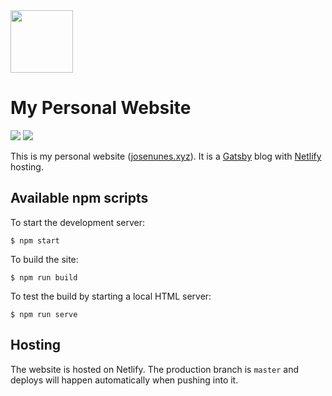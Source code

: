 <img src="https://raw.githubusercontent.com/jcmnunes/josenunesxyz/master/src/favicon.png" width="100px" height="100px">

# My Personal Website

<div>
    <a href="https://github.com/prettier/prettier"><img src="https://img.shields.io/badge/code_style-prettier-ff69b4.svg?style=flat-square" /></a>
    <a href="https://github.com/styled-components/styled-components"><img src="https://img.shields.io/badge/style-%F0%9F%92%85%20styled--components-orange.svg?colorB=daa357&colorA=db748e" /></a>
</div>

This is my personal website ([josenunes.xyz](https://www.josenunes.xyz/)). It is a [Gatsby](https://www.gatsbyjs.org/) blog with [Netlify](https://www.netlify.com) hosting.

## Available npm scripts

To start the development server:

```
$ npm start
```

To build the site:

```
$ npm run build
```

To test the build by starting a local HTML server:

```
$ npm run serve
```

## Hosting

The website is hosted on Netlify. The production branch is `master` and deploys will happen
automatically when pushing into it.
